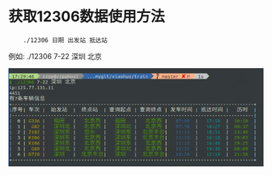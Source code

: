 # 获取12306数据使用方法

```
	./12306 日期 出发站 抵达站
```

例如:
	./12306 7-22 深圳 北京

![image-template](./template.png)


